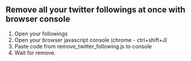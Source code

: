 ## Remove all your twitter followings at once with browser console ##
1. Open your followings
2. Open your browser javascript console (chrome - ctrl+shift+J)
3. Paste code from remove_twitter_following.js to console
4. Wait for remove.